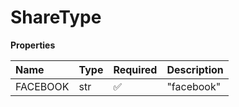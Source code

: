 # ShareType

**Properties**

| Name     | Type | Required | Description |
| :------- | :--- | :------- | :---------- |
| FACEBOOK | str  | ✅       | "facebook"  |
